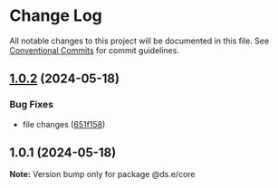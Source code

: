 # Change Log

All notable changes to this project will be documented in this file.
See [Conventional Commits](https://conventionalcommits.org) for commit guidelines.

## [1.0.2](https://github.com/ErandaMadusanka/ds.e/compare/v1.0.1...v1.0.2) (2024-05-18)


### Bug Fixes

* file changes ([651f158](https://github.com/ErandaMadusanka/ds.e/commit/651f158805da9153c8c61c1c6efcc50aed666a1d))





## 1.0.1 (2024-05-18)

**Note:** Version bump only for package @ds.e/core
